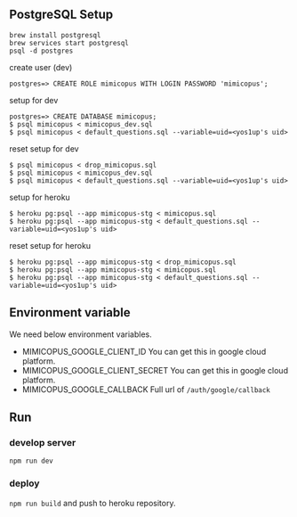 ## PostgreSQL Setup

```
brew install postgresql
brew services start postgresql
psql -d postgres
```

create user (dev)
```
postgres=> CREATE ROLE mimicopus WITH LOGIN PASSWORD 'mimicopus';
```

setup for dev
```
postgres=> CREATE DATABASE mimicopus;
$ psql mimicopus < mimicopus_dev.sql
$ psql mimicopus < default_questions.sql --variable=uid=<yos1up's uid>
```

reset setup for dev
```
$ psql mimicopus < drop_mimicopus.sql
$ psql mimicopus < mimicopus_dev.sql
$ psql mimicopus < default_questions.sql --variable=uid=<yos1up's uid>
```

setup for heroku
```
$ heroku pg:psql --app mimicopus-stg < mimicopus.sql
$ heroku pg:psql --app mimicopus-stg < default_questions.sql --variable=uid=<yos1up's uid>
```

reset setup for heroku
```
$ heroku pg:psql --app mimicopus-stg < drop_mimicopus.sql
$ heroku pg:psql --app mimicopus-stg < mimicopus.sql
$ heroku pg:psql --app mimicopus-stg < default_questions.sql --variable=uid=<yos1up's uid>
```

## Environment variable

We need below environment variables.

- MIMICOPUS_GOOGLE_CLIENT_ID You can get this in google cloud platform.
- MIMICOPUS_GOOGLE_CLIENT_SECRET You can get this in google cloud platform.
- MIMICOPUS_GOOGLE_CALLBACK Full url of `/auth/google/callback`

## Run

### develop server
`npm run dev`

### deploy
`npm run build` and push to heroku repository.
